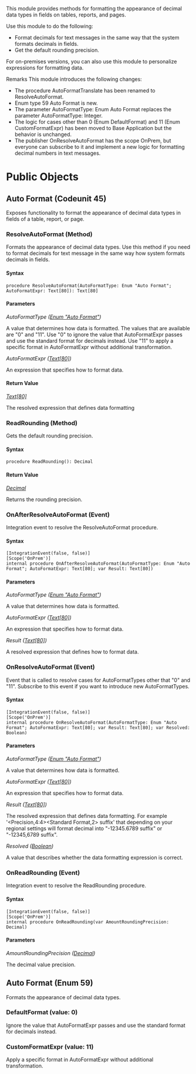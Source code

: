 This module provides methods for formatting the appearance of decimal data types in fields on tables, reports, and pages.

Use this module to do the following:
- Format decimals for text messages in the same way that the system formats decimals in fields.
- Get the default rounding precision.

For on-premises versions, you can also use this module to personalize expressions for formatting data.  

Remarks
This module introduces the following changes:
- The procedure AutoFormatTranslate has been renamed to ResolveAutoFormat.
- Enum type 59 Auto Format is new. 
- The parameter AutoFormatType: Enum Auto Format replaces the parameter AutoFormatType: Integer.
- The logic for cases other than 0 (Enum DefaultFormat) and 11 (Enum CustomFormatExpr) has been moved to Base Application but the behavior is unchanged.
- The publisher OnResolveAutoFormat has the scope OnPrem, but everyone can subscribe to it and implement a new logic for formatting decimal numbers in text messages.

# Public Objects
## Auto Format (Codeunit 45)

 Exposes functionality to format the appearance of decimal data types in fields of a table, report, or page.
 

### ResolveAutoFormat (Method) <a name="ResolveAutoFormat"></a> 

 Formats the appearance of decimal data types.
 Use this method if you need to format decimals for text message in the same way how system formats decimals in fields.
 

#### Syntax
```
procedure ResolveAutoFormat(AutoFormatType: Enum "Auto Format"; AutoFormatExpr: Text[80]): Text[80]
```
#### Parameters
*AutoFormatType ([Enum "Auto Format"]())* 


 A value that determines how data is formatted.
 The values that are available are "0" and "11".
 Use "0" to ignore the value that AutoFormatExpr passes and use the standard format for decimals instead.
 Use "11" to apply a specific format in AutoFormatExpr without additional transformation.
 

*AutoFormatExpr ([Text[80]](https://docs.microsoft.com/en-us/dynamics365/business-central/dev-itpro/developer/methods-auto/text/text-data-type))* 

An expression that specifies how to format data.

#### Return Value
*[Text[80]](https://docs.microsoft.com/en-us/dynamics365/business-central/dev-itpro/developer/methods-auto/text/text-data-type)*

The resolved expression that defines data formatting
### ReadRounding (Method) <a name="ReadRounding"></a> 

 Gets the default rounding precision.
 

#### Syntax
```
procedure ReadRounding(): Decimal
```
#### Return Value
*[Decimal](https://docs.microsoft.com/en-us/dynamics365/business-central/dev-itpro/developer/methods-auto/decimal/decimal-data-type)*

Returns the rounding precision.
### OnAfterResolveAutoFormat (Event) <a name="OnAfterResolveAutoFormat"></a> 

 Integration event to resolve the ResolveAutoFormat procedure.
 

#### Syntax
```
[IntegrationEvent(false, false)]
[Scope('OnPrem')]
internal procedure OnAfterResolveAutoFormat(AutoFormatType: Enum "Auto Format"; AutoFormatExpr: Text[80]; var Result: Text[80])
```
#### Parameters
*AutoFormatType ([Enum "Auto Format"]())* 

A value that determines how data is formatted.

*AutoFormatExpr ([Text[80]](https://docs.microsoft.com/en-us/dynamics365/business-central/dev-itpro/developer/methods-auto/text/text-data-type))* 

An expression that specifies how to format data.

*Result ([Text[80]](https://docs.microsoft.com/en-us/dynamics365/business-central/dev-itpro/developer/methods-auto/text/text-data-type))* 

A resolved expression that defines how to format data.

### OnResolveAutoFormat (Event) <a name="OnResolveAutoFormat"></a> 

 Event that is called to resolve cases for AutoFormatTypes other that "0" and "11".
 Subscribe to this event if you want to introduce new AutoFormatTypes.
 

#### Syntax
```
[IntegrationEvent(false, false)]
[Scope('OnPrem')]
internal procedure OnResolveAutoFormat(AutoFormatType: Enum "Auto Format"; AutoFormatExpr: Text[80]; var Result: Text[80]; var Resolved: Boolean)
```
#### Parameters
*AutoFormatType ([Enum "Auto Format"]())* 

A value that determines how data is formatted.

*AutoFormatExpr ([Text[80]](https://docs.microsoft.com/en-us/dynamics365/business-central/dev-itpro/developer/methods-auto/text/text-data-type))* 

An expression that specifies how to format data.

*Result ([Text[80]](https://docs.microsoft.com/en-us/dynamics365/business-central/dev-itpro/developer/methods-auto/text/text-data-type))* 


 The resolved expression that defines data formatting.
 For example '<Precision,4:4><Standard Format,2> suffix' that depending on your regional settings
 will format decimal into "-12345.6789 suffix" or "-12345,6789 suffix".
 

*Resolved ([Boolean](https://docs.microsoft.com/en-us/dynamics365/business-central/dev-itpro/developer/methods-auto/boolean/boolean-data-type))* 

A value that describes whether the data formatting expression is correct.

### OnReadRounding (Event) <a name="OnReadRounding"></a> 

 Integration event to resolve the ReadRounding procedure.
 

#### Syntax
```
[IntegrationEvent(false, false)]
[Scope('OnPrem')]
internal procedure OnReadRounding(var AmountRoundingPrecision: Decimal)
```
#### Parameters
*AmountRoundingPrecision ([Decimal](https://docs.microsoft.com/en-us/dynamics365/business-central/dev-itpro/developer/methods-auto/decimal/decimal-data-type))* 

The decimal value precision.


## Auto Format (Enum 59)

 Formats the appearance of decimal data types.
 

### DefaultFormat (value: 0)


 Ignore the value that AutoFormatExpr passes and use the standard format for decimals instead.
 

### CustomFormatExpr (value: 11)


 Apply a specific format in AutoFormatExpr without additional transformation.
 

